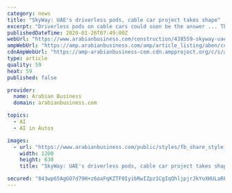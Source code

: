 ```yaml
---
category: news
title: "SkyWay: UAE's driverless pods, cable car project takes shape"
excerpt: "Driverless pods on cable cars could soon be the answer ... The unicars, which run on batteries and a “dynamo system”, also have artificial intelligence capabilities that ensure the safety of passengers. The unicars are able to autonomously detect ..."
publishedDateTime: 2020-01-26T07:49:00Z
webUrl: "https://www.arabianbusiness.com/construction/438559-skyway-uaes-driverless-pods-cable-car-project-takes-shape"
ampWebUrl: "https://amp.arabianbusiness.com/amp/article_listing/aben/construction/438559-skyway-uaes-driverless-pods-cable-car-project-takes-shape"
cdnAmpWebUrl: "https://amp-arabianbusiness-com.cdn.ampproject.org/c/s/amp.arabianbusiness.com/amp/article_listing/aben/construction/438559-skyway-uaes-driverless-pods-cable-car-project-takes-shape"
type: article
quality: 59
heat: 59
published: false

provider:
  name: Arabian Business
  domain: arabianbusiness.com

topics:
  - AI
  - AI in Autos

images:
  - url: "https://www.arabianbusiness.com/public/styles/fb_share_style_image/public/images/2019/10/27/SkyWay-Sharjah-SRTIP-2.jpg?itok=ahrx_pak"
    width: 1200
    height: 630
    title: "SkyWay: UAE's driverless pods, cable car project takes shape"

secured: "843wp65AgGO7d79H+z6oaFqKZTF0IyibRwIZpz1CgIqQhljpjrJkYuXHULaRFldZu9EVxLlv48WS1wY+9RISMsNKobyiE2Yhs8rd3+Yb3eIgErZ4qKtcvsM+R7k1xGNAn3Oj9AD3XjNaMlyA9lURqJU4kfJmUvarfOjnISWuRjw1pDB2KTDGNiDlq7zVC9HPImMVlh6v+/L3T2eI/kIgxprciJULABxuOMUs2tKjCL2hoaqnTTzkpnI2mVAQ20BgiYESJ1LuaeiXd6OL8uxQU5ljPnbr7ZAuF6Xct9wvBPM/3bTqnhr88+UGM0Joza7D;tBgEh2BcCA59SWVyE/OSHw=="
---
```


